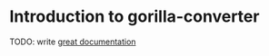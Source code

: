 # Introduction to gorilla-converter

TODO: write [great documentation](http://jacobian.org/writing/what-to-write/)
